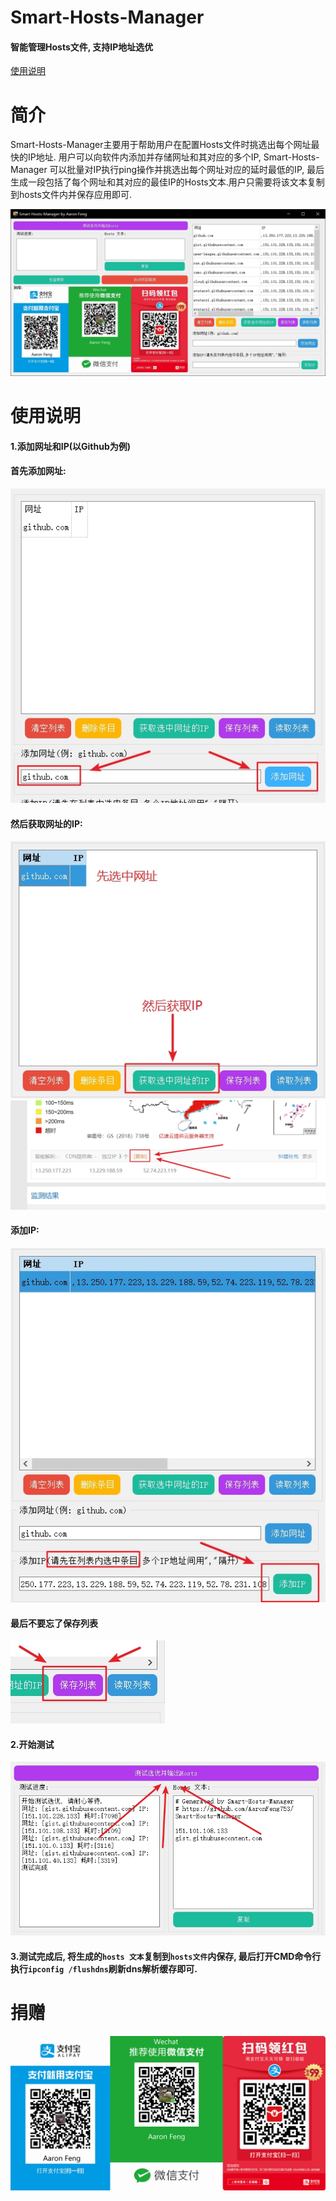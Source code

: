 # Smart-Hosts-Manager
#### 智能管理Hosts文件, 支持IP地址选优
[使用说明](https://github.com/AaronFeng753/Smart-Hosts-Manager#%E4%BD%BF%E7%94%A8%E8%AF%B4%E6%98%8E)
# 简介
Smart-Hosts-Manager主要用于帮助用户在配置Hosts文件时挑选出每个网址最快的IP地址.
用户可以向软件内添加并存储网址和其对应的多个IP, Smart-Hosts-Manager 可以批量对IP执行ping操作并挑选出每个网址对应的延时最低的IP, 最后生成一段包括了每个网址和其对应的最佳IP的Hosts文本.用户只需要将该文本复制到hosts文件内并保存应用即可.

![mainwindow](/Screenshots/mainwindow.jpg)

# 使用说明
#### 1.添加网址和IP(以Github为例)

#### 首先添加网址:
![AddWebSite](/Screenshots/AddWebSite.jpg)
#### 然后获取网址的IP:
![GetIP](/Screenshots/GetIP.jpg)
![CopyIP](/Screenshots/CopyIP.jpg)
#### 添加IP:
![AddIP](/Screenshots/AddIP.jpg)
#### 最后不要忘了保存列表
![SaveList](/Screenshots/SaveList.jpg)
#### 2.开始测试
![StartTest](/Screenshots/StartTest.jpg)
#### 3.测试完成后, 将生成的`hosts 文本`复制到`hosts文件`内保存, 最后打开CMD命令行执行`ipconfig /flushdns`刷新dns解析缓存即可.

# 捐赠
![donate](/Donate_QRCode.jpg)
